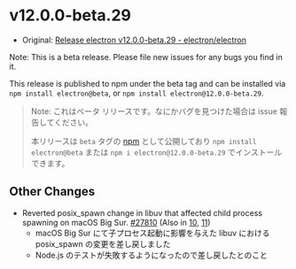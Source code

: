 # v12.0.0-beta.29

- Original: [Release electron v12.0.0-beta.29 - electron/electron](https://github.com/electron/electron/releases/tag/v12.0.0-beta.29)

Note: This is a beta release. Please file new issues for any bugs you find in it.

This release is published to npm under the beta tag and can be installed via `npm install electron@beta`, or `npm install electron@12.0.0-beta.29`.

> Note: これはベータ リリースです。なにかバグを見つけた場合は issue 報告してください。
>
> 本リリースは `beta` タグの [npm](https://www.npmjs.com/package/electron) として公開しており `npm install electron@beta` または `npm i electron@12.0.0-beta.29` でインストールできます。

## Other Changes

- Reverted posix_spawn change in libuv that affected child process spawning on macOS Big Sur. [#27810](https://github.com/electron/electron/pull/27810) (Also in [10](https://github.com/electron/electron/pull/27655), [11](https://github.com/electron/electron/pull/27654))
  - macOS Big Sur にて子プロセス起動に影響を与えた libuv における posix_spawn の変更を差し戻しました
  - Node.js のテストが失敗するようになったので差し戻したとのこと
